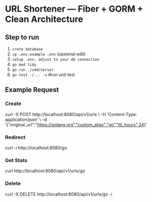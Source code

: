 # URL Shortener — Fiber + GORM + Clean Architecture

## Step to run
1. `crete database`
2. `cp .env.example .env` (opsional edit)
3. `setup .env, adjust to your db connection`
4. `go mod tidy`
5. `go run ./cmd/server`
6. `go test ./... -v` #run unit test


## Example Request

### Create
curl -X POST http://localhost:8080/api/v1/urls \  -H 'Content-Type: application/json' \  -d '{"original_url":"https://golang.org","custom_alias":"go","ttl_hours":24}'

### Redirect
curl -i http://localhost:8080/go

### Get Stats
curl http://localhost:8080/api/v1/urls/go

### Delete
curl -X DELETE http://localhost:8080/api/v1/urls/go -i
